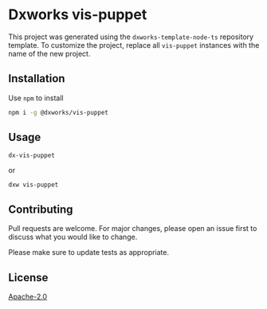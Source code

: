 # Dxworks vis-puppet

This project was generated using the `dxworks-template-node-ts` repository template.
To customize the project, replace all `vis-puppet` instances with the name of the new project.
## Installation

Use `npm` to install 

```bash
npm i -g @dxworks/vis-puppet
```

## Usage

```shell
dx-vis-puppet
```
or
```shell
dxw vis-puppet
```

## Contributing
Pull requests are welcome. For major changes, please open an issue first to discuss what you would like to change.

Please make sure to update tests as appropriate.

## License
[Apache-2.0](https://choosealicense.com/licenses/apache)
